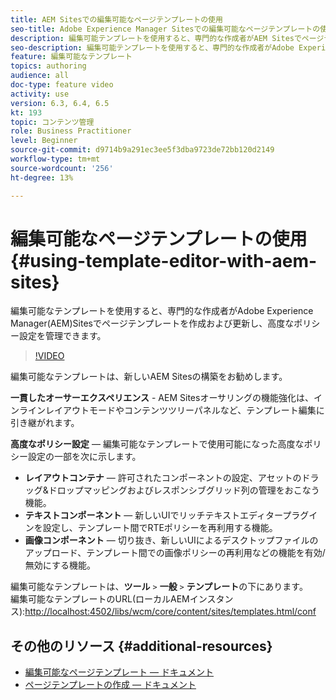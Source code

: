 ```yaml
---
title: AEM Sitesでの編集可能なページテンプレートの使用
seo-title: Adobe Experience Manager Sitesでの編集可能なページテンプレートの使用
description: 編集可能テンプレートを使用すると、専門的な作成者がAEM Sitesでページテンプレートを作成および更新し、高度なポリシー設定を管理できます。
seo-description: 編集可能テンプレートを使用すると、専門的な作成者がAdobe Experience Manager Sitesでページテンプレートを作成および更新し、高度なポリシー設定を管理できます。
feature: 編集可能なテンプレート
topics: authoring
audience: all
doc-type: feature video
activity: use
version: 6.3, 6.4, 6.5
kt: 193
topic: コンテンツ管理
role: Business Practitioner
level: Beginner
source-git-commit: d9714b9a291ec3ee5f3dba9723de72bb120d2149
workflow-type: tm+mt
source-wordcount: '256'
ht-degree: 13%

---
```



# 編集可能なページテンプレートの使用{#using-template-editor-with-aem-sites}

編集可能なテンプレートを使用すると、専門的な作成者がAdobe Experience Manager(AEM)Sitesでページテンプレートを作成および更新し、高度なポリシー設定を管理できます。

>[!VIDEO](https://video.tv.adobe.com/v/326784/?quality=12&learn=on)

編集可能なテンプレートは、新しいAEM Sitesの構築をお勧めします。

**一貫したオーサーエクスペリエンス**  - AEM Sitesオーサリングの機能強化は、インラインレイアウトモードやコンテンツツリーパネルなど、テンプレート編集に引き継がれます。

**高度なポリシー設定**  — 編集可能なテンプレートで使用可能になった高度なポリシー設定の一部を次に示します。

* **レイアウトコンテナ**  — 許可されたコンポーネントの設定、アセットのドラッグ&amp;ドロップマッピングおよびレスポンシブグリッド列の管理をおこなう機能。
* **テキストコンポーネント**  — 新しいUIでリッチテキストエディタープラグインを設定し、テンプレート間でRTEポリシーを再利用する機能。
* **画像コンポーネント**  — 切り抜き、新しいUIによるデスクトップファイルのアップロード、テンプレート間での画像ポリシーの再利用などの機能を有効/無効にする機能。

編集可能なテンプレートは、**ツール** `>` **一般** `>` **テンプレート**&#x200B;の下にあります。\
編集可能なテンプレートのURL(ローカルAEMインスタンス):[http://localhost:4502/libs/wcm/core/content/sites/templates.html/conf](http://localhost:4502/libs/wcm/core/content/sites/templates.html/conf)

## その他のリソース {#additional-resources}

* [編集可能なページテンプレート — ドキュメント](https://docs.adobe.com/content/help/ja-JP/experience-manager-65/developing/platform/templates/page-templates-editable.html)
* [ページテンプレートの作成 — ドキュメント](https://docs.adobe.com/content/help/en/experience-manager-65/authoring/siteandpage/templates.html)
